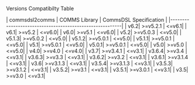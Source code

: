 Versions Compatibilty Table

| commsdsl2comms | COMMS Library | CommsDSL Specification |
|---------------------------------------------------------|
| v6.2| >=v5.2.1 | <=v6.1|
| v6.1| >=v5.2 | <=v6.0|
| v6.0| >=v5.1 | <=v6.0|
| v5.2| >=v5.0.3 | <=v5.0|
| v5.1.3| >=v5.0.2 | <=v5.0|
| v5.1.2| >=v5.0.1 | <=v5.0|
| v5.1.1| >=v5.0.1 | <=v5.0|
| v5.1| >=v5.0.1 | <=v5.0|
| v5.0.1| >=v5.0.1 | <=v5.0|
| v5.0| >=v5.0 | <=v5.0|
| v4.0| >=v4.0 | <=v4.0|
| v3.7| >=v3.4.1 | <=v3.1|
| v3.6.4| >=v3.4 | <=v3.1|
| v3.6.3| >=v3.3 | <=v3.1|
| v3.6.2| >=v3.2 | <=v3.1|
| v3.6.1| >=v3.1.4 | <=v3.1|
| v3.6| >=v3.1.3 | <=v3.1|
| v3.5.4| >=v3.1.3 | <=v3.1|
| v3.5.3| >=v3.1.2 | <=v3.1|
| v3.5.2| >=v3.1 | <=v3.1|
| v3.5.1| >=v3.0.1 | <=v3.1|
| v3.5| >=v3.0 | <=v3.1|

